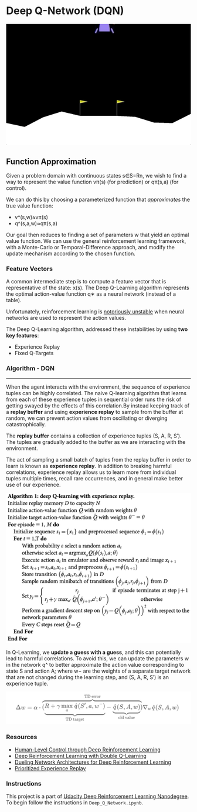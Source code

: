 # Deep Q-Network (DQN)

![asset00001](asset/asset00001.gif)

## Function Approximation

Given a problem domain with continuous states s∈S=Rn, we wish to find a way to represent the value function vπ(s) (for prediction) or qπ(s,a) (for control).

We can do this by choosing a parameterized function that *approximates* the true value function:

- v^(s,w)≈vπ(s)
- q^(s,a,w)≈qπ(s,a)

Our goal then reduces to finding a set of parameters w that yield an optimal value function. We can use the general reinforcement learning framework, with a Monte-Carlo or Temporal-Difference approach, and modify the update mechanism according to the chosen function.

### Feature Vectors

A common intermediate step is to compute a feature vector that is representative of the state: x(s). The Deep Q-Learning algorithm represents the optimal action-value function q∗ as a neural network (instead of a table).

Unfortunately, reinforcement learning is [notoriously unstable](http://citeseerx.ist.psu.edu/viewdoc/download?doi=10.1.1.73.3097&rep=rep1&type=pdf) when neural networks are used to represent the action values. 

The Deep Q-Learning algorithm, addressed these instabilities by using **two key features**:

- Experience Replay
- Fixed Q-Targets

### Algorithm - DQN

------

When the agent interacts with the environment, the sequence of experience tuples can be highly correlated. The naive Q-learning algorithm that learns from each of these experience tuples in sequential order runs the risk of getting swayed by the effects of this correlation.By instead keeping track of a **replay buffer** and using **experience replay** to sample from the buffer at random, we can prevent action values from oscillating or diverging catastrophically.

The **replay buffer** contains a collection of experience tuples (S, A, R, S′). The tuples are gradually added to the buffer as we are interacting with the environment.

The act of sampling a small batch of tuples from the replay buffer in order to learn is known as **experience replay**. In addition to breaking harmful correlations, experience replay allows us to learn more from individual tuples multiple times, recall rare occurrences, and in general make better use of our experience.

![asset00002](asset/asset00002.png)

In Q-Learning, we **update a guess with a guess**, and this can potentially lead to harmful correlations. To avoid this, we can update the parameters w in the network q^ to better approximate the action value corresponding to state S and action A; where w− are the weights of a separate target network that are not changed during the learning step, and (S, A, R, S′) is an experience tuple.

![asset00003](asset/asset00003.png)

### Resources

- [Human-Level Control through Deep Reinforcement Learning](https://storage.googleapis.com/deepmind-media/dqn/DQNNaturePaper.pdf)
- [Deep Reinforcement Learning with Double Q-Learning](https://arxiv.org/abs/1509.06461)
- [Dueling Network Architectures for Deep Reinforcement Learning](https://arxiv.org/abs/1511.06581)
- [Prioritized Experience Replay](https://arxiv.org/abs/1511.05952)

### Instructions

This project is a part of [Udacity Deep Reinforcement Learning Nanodegree](https://www.udacity.com/course/deep-reinforcement-learning-nanodegree--nd893). To begin follow the instructions in `Deep_Q_Network.ipynb`.
